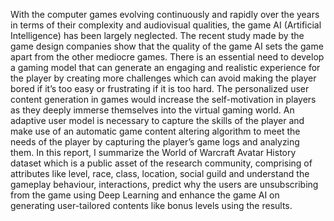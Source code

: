 With the computer games evolving continuously  and  rapidly  over  the  years  in  terms  of  their complexity    and    audiovisual    qualities,    the    game    AI (Artificial  Intelligence)  has  been  largely  neglected.  The recent  study  made  by  the  game  design  companies  show that  the  quality  of  the  game  AI  sets  the  game  apart  from the  other  mediocre  games.  There  is  an  essential  need  to develop  a  gaming  model  that  can  generate  an  engaging and  realistic  experience  for  the  player  by  creating  more challenges which can avoid making the player bored if it’s too easy or frustrating if it is too hard. The personalized user  content  generation  in  games  would  increase  the  self-motivation  in  players  as  they  deeply  immerse  themselves into  the  virtual  gaming  world.  An  adaptive  user  model  is necessary to capture the skills of the player and make use of  an  automatic  game  content  altering  algorithm  to  meet the needs of the player by capturing the player’s game logs and analyzing them. In this report, I summarize the World of Warcraft Avatar History dataset which is a public asset of  the  research  community,  comprising  of  attributes  like level,  race,  class,  location,  social  guild  and  understand  the gameplay  behaviour,  interactions,  predict  why  the  users are  unsubscribing  from  the  game  using  Deep  Learning and  enhance  the  game  AI  on  generating  user-tailored contents like bonus levels using the results.
